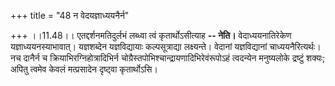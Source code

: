 +++
title = "48 न वेदयज्ञाध्ययनैर्न"

+++
।।11.48।। एतद्दर्शनमतिदुर्लभं लब्ध्वा त्वं कृतार्थोऽसीत्याह **-- नेति।**
वेदाध्ययनातिरेकेण यज्ञाध्ययनस्याभावात्। यज्ञशब्देन यज्ञविद्यायाः
कल्पसूत्राद्या लक्ष्यन्ते। वेदानां यज्ञविद्यानां चाध्ययनैरित्यर्थः। नच
दानैर्न च क्रियाभिरग्निहोत्रादिभिर्न
चोग्रैस्तपोभिश्चान्द्रायणादिभिरेवंरूपोऽहं त्वदन्येन मनुष्यलोके द्रष्टुं
शक्यः; अपितु त्वमेव केवलं मत्प्रसादेन दृष्ट्वा कृतार्थोऽसि।
